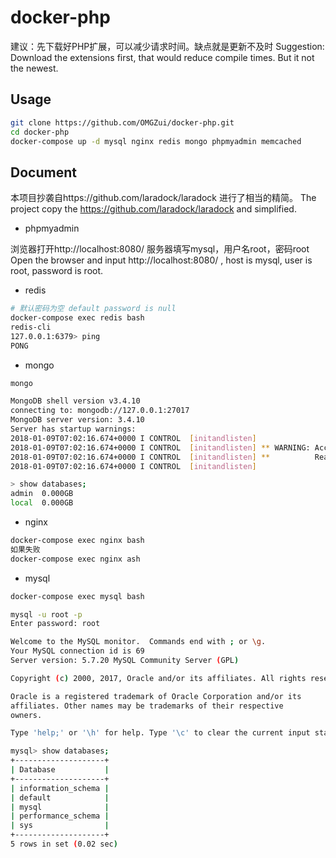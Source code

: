 # docker-php

建议：先下载好PHP扩展，可以减少请求时间。缺点就是更新不及时
Suggestion: Download the extensions first, that would reduce compile times. But it not the newest.

## Usage

```bash
git clone https://github.com/OMGZui/docker-php.git
cd docker-php
docker-compose up -d mysql nginx redis mongo phpmyadmin memcached

```

## Document

本项目抄袭自https://github.com/laradock/laradock 进行了相当的精简。
The project copy the https://github.com/laradock/laradock and simplified.

- phpmyadmin

浏览器打开http://localhost:8080/ 服务器填写mysql，用户名root，密码root
Open the browser and input  http://localhost:8080/ , host is mysql, user is root, password is root.

- redis

```bash
# 默认密码为空 default password is null
docker-compose exec redis bash
redis-cli
127.0.0.1:6379> ping
PONG
```

- mongo

```bash
mongo

MongoDB shell version v3.4.10
connecting to: mongodb://127.0.0.1:27017
MongoDB server version: 3.4.10
Server has startup warnings:
2018-01-09T07:02:16.674+0000 I CONTROL  [initandlisten]
2018-01-09T07:02:16.674+0000 I CONTROL  [initandlisten] ** WARNING: Access control is not enabled for the database.
2018-01-09T07:02:16.674+0000 I CONTROL  [initandlisten] **          Read and write access to data and configuration is unrestricted.
2018-01-09T07:02:16.674+0000 I CONTROL  [initandlisten]

> show databases;
admin  0.000GB
local  0.000GB
```

- nginx

```bash
docker-compose exec nginx bash
如果失败
docker-compose exec nginx ash

```

- mysql

```bash
docker-compose exec mysql bash

mysql -u root -p
Enter password: root

Welcome to the MySQL monitor.  Commands end with ; or \g.
Your MySQL connection id is 69
Server version: 5.7.20 MySQL Community Server (GPL)

Copyright (c) 2000, 2017, Oracle and/or its affiliates. All rights reserved.

Oracle is a registered trademark of Oracle Corporation and/or its
affiliates. Other names may be trademarks of their respective
owners.

Type 'help;' or '\h' for help. Type '\c' to clear the current input statement.

mysql> show databases;
+--------------------+
| Database           |
+--------------------+
| information_schema |
| default            |
| mysql              |
| performance_schema |
| sys                |
+--------------------+
5 rows in set (0.02 sec)
```
